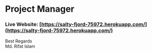 # Project Manager

### Live Website: [https://salty-fjord-75972.herokuapp.com/](https://salty-fjord-75972.herokuapp.com/)

Best Regards \
Md. Rifat Islam
